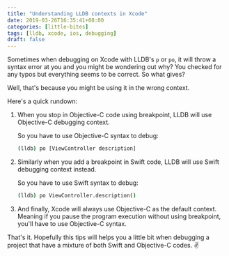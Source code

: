 ```yaml
---
title: "Understanding LLDB contexts in Xcode"
date: 2019-03-26T16:35:41+08:00
categories: [little-bites]
tags: [lldb, xcode, ios, debugging]
draft: false
---
```


Sometimes when debugging on Xcode with LLDB's `p` or `po`, it will throw a syntax error at you and you might be wondering out why? You checked for any typos but everything seems to be correct. So what gives?

Well, that's because you might be using it in the wrong context.

Here's a quick rundown:

1. When you stop in Objective-C code using breakpoint, LLDB will use Objective-C debugging context.

    So you have to use Objective-C syntax to debug:
    ```bash
    (lldb) po [ViewController description]
    ```
2. Similarly when you add a breakpoint in Swift code, LLDB will use Swift debugging context instead.

    So you have to use Swift syntax to debug:
    ```bash
    (lldb) po ViewController.description()
    ```

3. And finally, Xcode will always use Objective-C as the default context. Meaning if you pause the program execution without using breakpoint, you'll have to use Objective-C syntax.

That's it. Hopefully this tips will helps you a little bit when debugging a project that have a mixture of both Swift and Objective-C codes. ✌️

